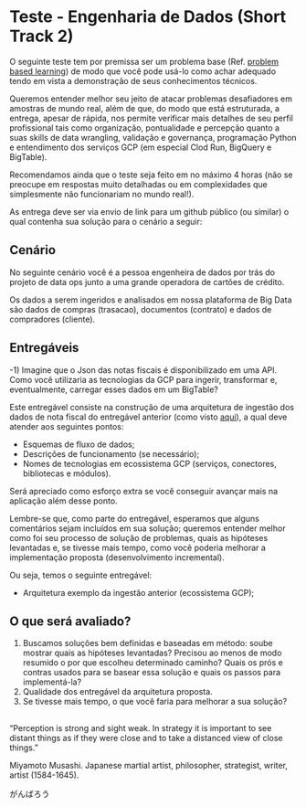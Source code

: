 # Teste - Engenharia de Dados (Short Track 2)

O seguinte teste tem por premissa ser um problema base (Ref. <a href="https://teaching.cornell.edu/teaching-resources/engaging-students/problem-based-learning">problem based learning</a>) de modo que você pode usá-lo como achar adequado tendo em vista a demonstração de seus conhecimentos técnicos.

Queremos entender melhor seu jeito de atacar problemas desafiadores em amostras de mundo real, além de que, do modo que está estruturada, a entrega, apesar de rápida, nos permite verificar mais detalhes de seu perfil profissional tais como organização, pontualidade e percepção quanto a suas skills de data wrangling, validação e governança, programação Python e entendimento dos serviços GCP (em especial Clod Run, BigQuery e BigTable).

Recomendamos ainda que o teste seja feito em no máximo 4 horas (não se preocupe em respostas muito detalhadas ou em complexidades que simplesmente não funcionariam no mundo real!).

As entrega deve ser via envio de link para um github público (ou similar) o qual contenha sua solução para o cenário a seguir:

## Cenário

No seguinte cenário você é a pessoa engenheira de dados por trás do projeto de data ops junto a uma grande operadora de cartões de crédito.

Os dados a serem ingeridos e analisados em nossa plataforma de Big Data são dados de compras (trasacao), documentos (contrato) e dados de compradores (cliente).

## Entregáveis

-1) Imagine que o Json das notas fiscais é disponibilizado em uma API. Como você utilizaria as tecnologias da GCP para ingerir, transformar e, eventualmente, carregar esses dados em um BigTable? 

Este entregável consiste na construção de uma arquitetura de ingestão dos dados de nota fiscal do entregável anterior (como visto <a href="https://www.crystalloids.com/hs-fs/hubfs/Screenshot%202022-02-04%20at%2009-44-40-png.png?width=1232&name=Screenshot%202022-02-04%20at%2009-44-40-png.png">aqui</a>), a qual deve atender aos seguintes pontos:

- Esquemas de fluxo de dados;
- Descrições de funcionamento (se necessário);
- Nomes de tecnologias em ecossistema GCP (serviços, conectores, bibliotecas e módulos).

Será apreciado como esforço extra se você conseguir avançar mais na aplicação além desse ponto.

Lembre-se que, como parte do entregável, esperamos que alguns comentários sejam incluídos em sua solução; queremos entender melhor como foi seu processo de solução de problemas, quais as hipóteses levantadas e, se tivesse mais tempo, como você poderia melhorar a implementação proposta (desenvolvimento incremental).

Ou seja, temos o seguinte entregável:

- Arquitetura exemplo da ingestão anterior (ecossistema GCP);

## O que será avaliado?

1. Buscamos soluções bem definidas e baseadas em método: soube mostrar quais as hipóteses levantadas? Precisou ao menos de modo resumido o por que escolheu determinado caminho? Quais os prós e contras usados para se basear essa solução e quais os passos para implementá-la?
2. Qualidade dos entregável da arquitetura proposta.
3. Se tivesse mais tempo, o que você faria para melhorar a sua solução?


## 

“Perception is strong and sight weak. In strategy it is important to see distant things as if they were close and to take a distanced view of close things.”

Miyamoto Musashi. Japanese martial artist, philosopher, strategist, writer, artist (1584-1645).

がんばろう
